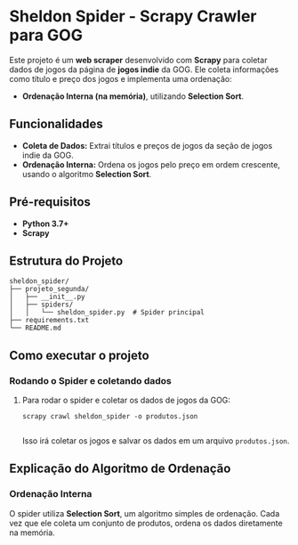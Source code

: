 <h1>Sheldon Spider - Scrapy Crawler para GOG</h1>

<p>Este projeto é um <strong>web scraper</strong> desenvolvido com <strong>Scrapy</strong> para coletar dados de jogos da página de <strong>jogos indie</strong> da GOG. Ele coleta informações como título e preço dos jogos e implementa uma ordenação:</p>

<ul>
  <li><strong>Ordenação Interna (na memória)</strong>, utilizando <strong>Selection Sort</strong>.</li>
</ul>

<h2>Funcionalidades</h2>

<ul>
  <li><strong>Coleta de Dados:</strong> Extrai títulos e preços de jogos da seção de jogos indie da GOG.</li>
  <li><strong>Ordenação Interna:</strong> Ordena os jogos pelo preço em ordem crescente, usando o algoritmo <strong>Selection Sort</strong>.</li>
</ul>

<h2>Pré-requisitos</h2>

<ul>
  <li><strong>Python 3.7+</strong></li>
  <li><strong>Scrapy</strong></li>
</ul>

<h2>Estrutura do Projeto</h2>

<pre><code>sheldon_spider/
├── projeto_segunda/
│   ├── __init__.py
│   ├── spiders/
│   │   └── sheldon_spider.py  # Spider principal
├── requirements.txt
└── README.md
</code></pre>

<h2>Como executar o projeto</h2>

<h3>Rodando o Spider e coletando dados</h3>

<ol>
  <li>Para rodar o spider e coletar os dados de jogos da GOG:
    <pre><code>scrapy crawl sheldon_spider -o produtos.json
    </code></pre>
    Isso irá coletar os jogos e salvar os dados em um arquivo <code>produtos.json</code>.
  </li>
</ol>

<h2>Explicação do Algoritmo de Ordenação</h2>

<h3>Ordenação Interna</h3>

<p>O spider utiliza <strong>Selection Sort</strong>, um algoritmo simples de ordenação. Cada vez que ele coleta um conjunto de produtos, ordena os dados diretamente na memória.</p>
